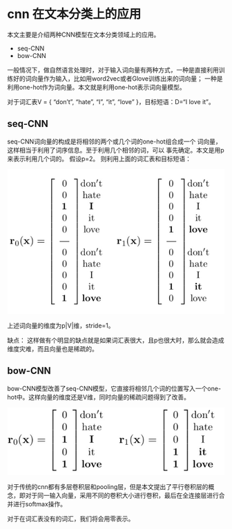 # cnn 在文本分类上的应用

本文主要是介绍两种CNN模型在文本分类领域上的应用。
- seq-CNN
- bow-CNN

一般情况下，做自然语言处理时，对于输入词向量有两种方式，一种是直接利用训练好的词向量作为输入，比如用word2vec或者Glove训练出来的词向量；
一种是利用one-hot作为词向量。本文就是利用one-hot表示词向量模型。

对于词汇表V = { “don’t”, “hate”, “I”, “it”, “love” }，目标短语：D=“I love it”。

## seq-CNN

seq-CNN词向量的构成是将相邻的两个或几个词的one-hot组合成一个
词向量，这样相当于利用了词序信息。至于利用几个相邻的词，可以
事先确定。本文是用p来表示利用几个词的。
假设p=2。
则利用上面的词汇表和目标短语：

![seq-cnn 词向量][1]

上述词向量的维度为p|V|维，stride=1。

缺点：
这样做有个明显的缺点就是如果词汇表很大，且p也很大时，那么就会造成维度灾难，而且向量也是稀疏的。

## bow-CNN
bow-CNN模型改善了seq-CNN模型，它直接将相邻几个词的位置写入一个one-hot中。这样向量的维度还是V维，同时向量的稀疏问题得到了改善。

![bow-cnn 词向量][2]

对于传统的cnn都有多层卷积层和pooling层，但是本文提出了平行卷积层的概念，即对于同一输入向量，采用不同的卷积大小进行卷积，最后在全连接层进行合并进行softmax操作。

对于在词汇表没有的词汇，我们将会用零表示。


[1]: images/seq-cnn.jpg
[2]: images/bow-cnn.jpg